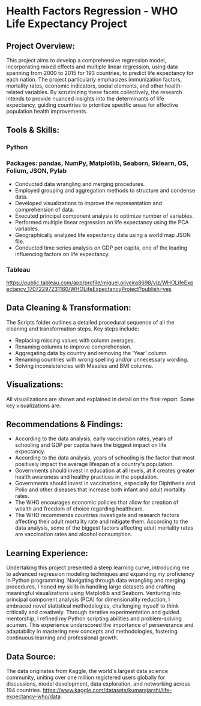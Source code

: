 # Health Factors Regression - WHO Life Expectancy Project

## Project Overview:
This project aims to develop a comprehensive regression model, incorporating mixed effects and multiple linear regression, using data spanning from 2000 to 2015 for 193 countries, to predict life expectancy for each nation. The project particularly emphasizes immunization factors, mortality rates, economic indicators, social elements, and other health-related variables. By scrutinizing these facets collectively, the research intends to provide nuanced insights into the determinants of life expectancy, guiding countries to prioritize specific areas for effective population health improvements.

## Tools & Skills:
### Python
### Packages: pandas, NumPy, Matplotlib, Seaborn, Sklearn, OS, Folium, JSON, Pylab 
+ Conducted data wrangling and merging procedures.
+ Employed grouping and aggregation methods to structure and condense data.
+ Developed visualizations to improve the representation and comprehension of data.
+ Executed principal component analysis to optimize number of variables.
+ Performed multiple linear regression on life expectancy using the PCA variables.
+ Geographically analyzed life expectancy data using a world map JSON file.
+ Conducted time series analysis on GDP per capita, one of the leading influencing factors on life expectancy. 

### Tableau
https://public.tableau.com/app/profile/miguel.oliveira8698/viz/WHOLifeExpectancy_17072297231160/WHOLifeExpectancyProject?publish=yes

## Data Cleaning & Transformation:
The Scripts folder outlines a detailed procedural sequence of all the cleaning and transformation steps. Key steps include:
+ Replacing missing values with column averages.
+ Renaming columns to improve comprehension.
+ Aggregating data by country and removing the 'Year' column.
+ Renaming countries with wrong spelling and/or unnecessary wording.
+ Solving inconsistencies with Measles and BMI columns.

## Visualizations:
All visualizations are shown and explained in detail on the final report. Some key visualizations are:



## Recommendations & Findings:
+ According to the data analysis, early vaccination rates, years of schooling and GDP per capita have the biggest impact on life expectancy.
+ According to the data analysis, years of schooling is the factor that most positively impact the average lifespan of a country's population.
+ Governments should invest in education at all levels, at it creates greater health awareness and healthy practices in the population.
+ Governments should invest in vaccinations, especially for Diphtheria and Polio and other diseases that increase both infant and adult mortality rates.
+ The WHO encourages economic policies that allow for creation of wealth and freedom of choice regarding healthcare.
+ The WHO recommends countries investigate and research factors affecting their adult mortality rate and mitigate them. According to the data analysis, some of the biggest factors affecting adult mortality rates are vaccination rates and alcohol consumption.

## Learning Experience:
Undertaking this project presented a steep learning curve, introducing me to advanced regression modeling techniques and expanding my proficiency in Python programming. Navigating through data wrangling and merging procedures, I honed my skills in handling large datasets and crafting meaningful visualizations using Matplotlib and Seaborn. Venturing into principal component analysis (PCA) for dimensionality reduction, I embraced novel statistical methodologies, challenging myself to think critically and creatively. Through iterative experimentation and guided mentorship, I refined my Python scripting abilities and problem-solving acumen. This experience underscored the importance of perseverance and adaptability in mastering new concepts and methodologies, fostering continuous learning and professional growth.

## Data Source:
The data originates from Kaggle, the world's largest data science community, uniting over one million registered users globally for discussions, model development, data exploration, and networking across 194 countries. https://www.kaggle.com/datasets/kumarajarshi/life-expectancy-who/data
